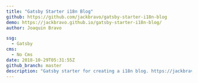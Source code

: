 ```yaml
---
title: "Gatsby Starter i18n Blog"
github: https://github.com/jackbravo/gatsby-starter-i18n-blog
demo: https://jackbravo.github.io/gatsby-starter-i18n-blog/
author: Joaquin Bravo

ssg:
  - Gatsby
cms:
  - No Cms
date: 2018-10-29T05:31:55Z
github_branch: master
description: "Gatsby starter for creating a i18n blog. https://jackbravo.github.io/gatsby-starter-i18n-blog/"
---
```

